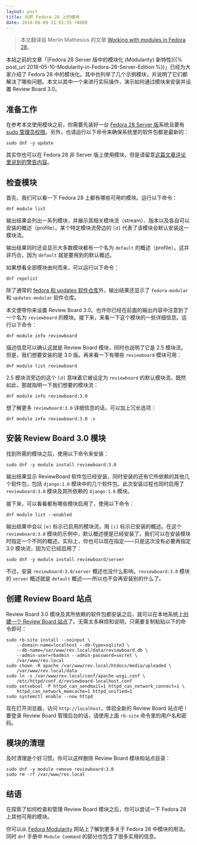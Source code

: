 ```yaml
---
layout: post
title: 玩转 Fedora 28 上的模块
date: 2018-06-09 21:01:55 +0800
---
```


> 本文翻译自 Merlin Mathesius 的文章 [Working with modules in Fedora 28](https://fedoramagazine.org/working-modules-fedora-28)。


本站之前的文章「[Fedora 28 Server 版中的模块化 (Modularity) 新特性]({% post_url 2018-05-10-Modularity-in-Fedora-28-Server-Edition %})」已经为大家介绍了 Fedora 28 中的模块化。其中也列举了几个示例模块，并说明了它们都解决了哪些问题。本文以其中一个来进行实际操作，演示如何通过模块来安装并设置 Review Board 3.0。

## 准备工作

在参考本文使用模块之前，你需要先装好一台 [Fedora 28 Server 版](https://getfedora.org/server/)系统且要有 [sudo 管理员权限](https://fedoramagazine.org/howto-use-sudo/)。另外，也请运行以下命令来确保系统里的软件包都是最新的：

```
sudo dnf -y update
```

其实你也可以在 Fedora 28 非 Server 版上使用模块，但是请留意[这篇文章评论里说到的警告内容](https://fedoramagazine.org/modularity-fedora-28-server-edition/#comment-476696)。

## 检查模块

首先，我们可以看一下 Fedora 28 上都有哪些可用的模块。运行以下命令：

```
dnf module list
```

输出结果会列出一系列模块，并展示其相关模块流（stream）、版本以及各自可以安装的概述（profile）。某个特定模块流旁边的 `[d]` 代表了该模块会默认安装这一模块流。

输出结果同时还会显示大多数模块都有一个名为 `default` 的概述（profile）。这并非巧合，因为 `default` 就是要用到的默认概述。

如果想看全部模块由何而来，可以运行以下命令：

```
dnf repolist
```

除了通常的 [fedora 和 updates 软件仓库](https://fedoraproject.org/wiki/Repositories)外，输出结果还显示了 `fedora-modular` 和 `updates-modular` 软件仓库。

本文便带你来设置 Review Board 3.0。也许你已经在前面的输出内容中注意到了一个名为 `reviewboard` 的模块。接下来，来看一下这个模块的一些详细信息。运行以下命令：

```
dnf module info reviewboard
```

描述信息可以确认这就是 Review Board 模块，同时也说明了它是 2.5 模块流。但是，我们想要安装的是 3.0 版。再来看一下有哪些 `reviewboard` 模块可用：

```
dnf module list reviewboard
```

2.5 模块流旁边的这个 `[d]` 意味着它被设定为 `reviewboard` 的默认模块流。既然如此，那就指明一下我们想要的模块流：

```
dnf module info reviewboard:3.0
```

想了解更多 `reviewboard:3.0` 详细信息的话，可以加上冗长选项：

```
dnf module info reviewboard:3.0 -v
```

## 安装 Review Board 3.0 模块

找到所需的模块之后，使用以下命令来安装：

```
sudo dnf -y module install reviewboard:3.0
```

输出结果显示 ReviewBoard 软件包已经安装，同时安装的还有它所依赖的其他几个软件包，包括 `django:1.6` 模块中的几个软件包。此次安装过程也同时启用了 `reviewboard:3.0` 模块及其所依赖的 `django:1.6` 模块。

接下来，可以看看都有哪些模块启用了，使用以下命令：

```
dnf module list --enabled
```

输出结果中会以 `[e]` 标示已启用的模块流，用 `[i]` 标示已安装的概述。在这个 `reviewboard:3.0` 模块的示例中，默认概述便是已经安装了。我们可以在安装模块时指定一个不同的概述。实际上，你也可以现在指定——只是这次没有必要再指定 3.0 模块流，因为它已经启用了：

```
sudo dnf -y module install reviewboard/server
```

不过，安装 `reviewboard:3.0/server` 概述也没什么影响。`reviewboard:3.0` 模块的 `server` 概述就是 `default` 概述——所以也不会再安装别的什么了。

## 创建 Review Board 站点

Review Board 3.0 模块及其所依赖的软件包都安装之后，就可以在本地系统上[创建一个 Review Board 站点](https://www.reviewboard.org/docs/manual/dev/admin/installation/creating-sites/)了。无需太多麻烦和说明，只需要复制粘贴以下的命令即可：

```
sudo rb-site install --noinput \
    --domain-name=localhost --db-type=sqlite3 \
    --db-name=/var/www/rev.local/data/reviewboard.db \
    --admin-user=rbadmin --admin-password=secret \
    /var/www/rev.local
sudo chown -R apache /var/www/rev.local/htdocs/media/uploaded \
    /var/www/rev.local/data
sudo ln -s /var/www/rev.local/conf/apache-wsgi.conf \
    /etc/httpd/conf.d/reviewboard-localhost.conf
sudo setsebool -P httpd_can_sendmail=1 httpd_can_network_connect=1 \
    httpd_can_network_memcache=1 httpd_unified=1
sudo systemctl enable --now httpd
```

现在打开浏览器，访问 `http://localhost`，体验全新的 Review Board 站点吧！要登录 Review Board 管理后台的话，请使用上面 `rb-site` 命令里的用户名和密码。

## 模块的清理

及时清理是个好习惯。你可以这样删除 Review Board 模块和站点目录：

```
sudo dnf -y module remove reviewboard:3.0
sudo rm -rf /var/www/rev.local
```

## 结语

在探索了如何检查和管理 Review Board 模块之后，你可以尝试一下 Fedora 28 上其他可用的模块。

你可以从 [Fedora Modularity](https://docs.pagure.org/modularity/) 网站上了解到更多关于 Fedora 28 中模块的用法。同时 `dnf` 手册中 `Module Command` 的部分也包含了很多实用的信息。
